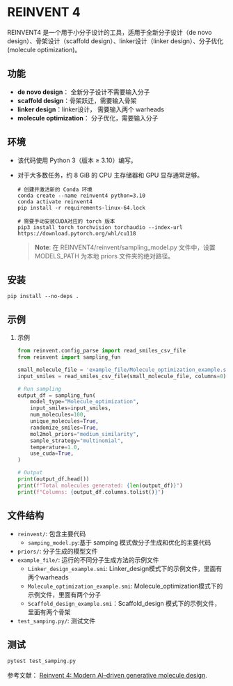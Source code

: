 REINVENT 4
==========

REINVENT4 是一个用于小分子设计的工具，适用于全新分子设计（de novo design）、骨架设计（scaffold design）、linker设计（linker design）、分子优化(molecule optimization)。

功能
------------

- **de novo design**： 全新分子设计不需要输入分子
- **scaffold design**：骨架跃迁，需要输入骨架
- **linker design**：linker设计， 需要输入两个 warheads
- **molecule optimization**： 分子优化，需要输入分子

环境
------------

- 该代码使用 Python 3（版本 ≥ 3.10）编写。
- 对于大多数任务，约 8 GiB 的 CPU 主存储器和 GPU 显存通常足够。

    ```shell
    # 创建并激活新的 Conda 环境
    conda create --name reinvent4 python=3.10
    conda activate reinvent4
    pip install -r requirements-linux-64.lock

    # 需要手动安装CUDA对应的 torch 版本
    pip3 install torch torchvision torchaudio --index-url https://download.pytorch.org/whl/cu118
    ```

    > **Note**:  在 REINVENT4/reinvent/sampling_model.py 文件中，设置 MODELS_PATH 为本地 priors 文件夹的绝对路径。

安装
------------

```shell
pip install --no-deps .
```

示例
------------

1. 示例

    ```python
    from reinvent.config_parse import read_smiles_csv_file
    from reinvent import sampling_fun

    small_molecule_file = 'example_file/Molecule_optimization_example.smi'
    input_smiles = read_smiles_csv_file(small_molecule_file, columns=0)

    # Run sampling
    output_df = sampling_fun(
        model_type="Molecule_optimization", 
        input_smiles=input_smiles,
        num_molecules=100,
        unique_molecules=True,
        randomize_smiles=True,
        mol2mol_priors="medium_similarity",
        sample_strategy="multinomial",
        temperature=1.0,
        use_cuda=True,
    )

    # Output
    print(output_df.head())
    print(f"Total molecules generated: {len(output_df)}")
    print(f"Columns: {output_df.columns.tolist()}")

    ```

文件结构
------------

- `reinvent/`: 包含主要代码
  - `samping_model.py`:基于 samping 模式做分子生成和优化的主要代码
- `priors/`: 分子生成的模型文件
- `example_file/`: 运行的不同分子生成方法的示例文件
  - `Linker_design_example.smi`: Linker_design模式下的示例文件，里面有两个warheads
  - `Molecule_optimization_example.smi`: Molecule_optimization模式下的示例文件，里面有两个分子
  - `Scaffold_design_example.smi`：Scaffold_design 模式下的示例文件，里面有两个骨架
- `test_samping.py/`: 测试文件
  
测试
------------

```python
pytest test_samping.py
```

参考文献：
[Reinvent 4: Modern AI–driven generative molecule design](https://link.springer.com/article/10.1186/s13321-024-00812-5?utm_source=rct_congratemailt&utm_medium=email&utm_campaign=oa_20240221&utm_content=10.1186/s13321-024-00812-5).
